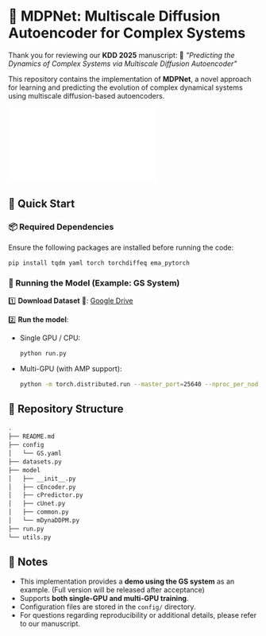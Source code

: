 # 🌊 MDPNet: Multiscale Diffusion Autoencoder for Complex Systems

Thank you for reviewing our **KDD 2025** manuscript: 📄 *"Predicting the Dynamics of Complex Systems via Multiscale Diffusion Autoencoder"*

This repository contains the implementation of **MDPNet**, a novel approach for learning and predicting the evolution of complex dynamical systems using multiscale diffusion-based autoencoders.

![image](assets/SparseDiff.pdf)




## 🚀 Quick Start

### 📦 Required Dependencies

Ensure the following packages are installed before running the code:

```
pip install tqdm yaml torch torchdiffeq ema_pytorch
```





### 🏃 Running the Model (Example: GS System)

1️⃣ **Download Dataset** 📂: [Google Drive](https://drive.google.com/file/d/17-GSDZN4olVQaqBDbHzQq-UAhlwfGHoh/view?usp=sharing)

2️⃣ **Run the model**:

- Single GPU / CPU:

  ```sh
  python run.py
  ```

- Multi-GPU (with AMP support):

  ```sh
  python -m torch.distributed.run --master_port=25640 --nproc_per_node=8 train.py --use_amp --multi_gpu
  ```





## 📁 Repository Structure

```sh
.
├── README.md
├── config
│   └── GS.yaml
├── datasets.py
├── model
│   ├── __init__.py
│   ├── cEncoder.py
│   ├── cPredictor.py
│   ├── cUnet.py
│   ├── common.py
│   └── mDynaDDPM.py
├── run.py
└── utils.py
```





## 📌 Notes

- This implementation provides a **demo using the GS system** as an example. (Full version will be released after acceptance)
- Supports **both single-GPU and multi-GPU training**.
- Configuration files are stored in the `config/` directory.
- For questions regarding reproducibility or additional details, please refer to our manuscript.
